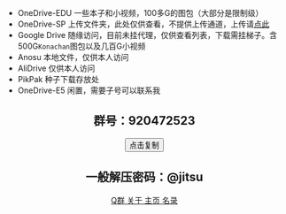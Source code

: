 - <font coler="#FFB6C1">OneDrive-EDU</font> 一些本子和小视频，100多G的图包（大部分是限制级）<br>
- <font coler="#FFB6C1">OneDrive-SP</font> 上传文件夹，此处仅供查看，不提供上传通道，上传请[点此](http://1.117.8.54:5000/sp/)<br>
- <font coler="#FFB6C1">Google Drive</font> 随缘访问，目前未挂代理，仅供查看列表，下载需挂梯子。含500G`Konachan`图包以及几百G小视频<br>
- <font coler="#FFB6C1">Anosu</font> 本地文件，仅供本人访问<br>
- <font coler="#FFB6C1">AliDrive</font> 仅供本人访问<br>
- <font coler="#FFB6C1">PikPak</font> 种子下载存放处<br>
- <font coler="#FFB6C1">OneDrive-E5</font> 闲置，需要子号可以联系我

<div align=center class="buttons is-centered are-small"><center><h2>群号：920472523</h2><button class="btn button is-primary donate" data-clipboard-text="920472523">点击复制</button><span class="icon is-small"></span></center></div>

<div align=center><center><h2>一般解压密码：@jitsu</h2></center></div>

<div align=center style="overflow-y: hidden;">
    <div class="buttons is-centered are-small">
        <a class="button is-info donate" href="https://jq.qq.com/?_wv=1027&k=W7OQDny2" target="_blank" title="交流群">
            <span class="icon is-small">
                <i class="fa-brands fa-qq"></i>
            </span>
            <span>Q群</span>
        </a>
        <a class="button is-dark donate" href="https://index.jitsu.top/about/" target="_blank" title="Dark Mode">
            <span class="icon is-small">
                <i class="fa-solid fa-info-circle"></i>
            </span>
            <span>关于</span>
        </a>
        <a class="button is-warning donate" href="https://jitsu.top/v" target="_blank" title="湿法炼铜">
            <span class="icon is-small">
                <i class="fa-solid fa-house"></i> 
            </span>
            <span>主页</span>
        </a>
        <a class="button is-success donate" href="https://index.jitsu.top" target="_blank" title="IDM下载">
            <span class="icon is-small">
                <i class="fa-solid fa-bars"></i>
            </span>
            <span>名录</span>
        </a>
    </div>
</div>
